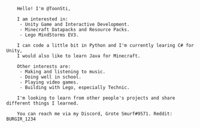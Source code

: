         
        Hello! I'm @ToonSti,

        I am interested in:
         - Unity Game and Interactive Development.
         - Minecraft Datapacks and Resource Packs.
         - Lego MindStorms EV3.
         
        I can code a little bit in Python and I'm currently learing C# for Unity, 
        I would also like to learn Java for Minecraft.

        Other interests are:
         - Making and listening to music.
         - Doing well in school.
         - Playing video games.
         - Building with Lego, especially Technic.

        I'm looking to learn from other people's projects and share different things I learned.

        You can reach me via my Discord, Grote Smurf#9571. Reddit: BURGIR_1234
        
